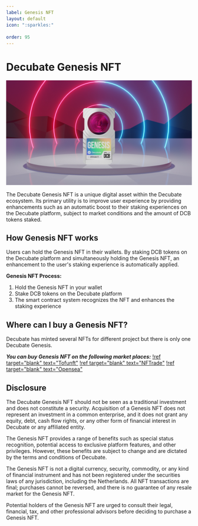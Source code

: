 ```yaml
---
label: Genesis NFT
layout: default
icon: ":sparkles:"

order: 95
---
```

# Decubate Genesis NFT

![](../static/Gnft.jpeg)

The Decubate Genesis NFT is a unique digital asset within the Decubate ecosystem. Its primary utility is to improve user experience by providing enhancements such as an automatic boost to their staking experiences on the Decubate platform, subject to market conditions and the amount of DCB tokens staked.

## How Genesis NFT works
Users can hold the Genesis NFT in their wallets. By staking DCB tokens on the Decubate platform and simultaneously holding the Genesis NFT, an enhancement to the user's staking experience is automatically applied.

**Genesis NFT Process:**
1. Hold the Genesis NFT in your wallet
2. Stake DCB tokens on the Decubate platform
3. The smart contract system recognizes the NFT and enhances the staking experience

## Where can I buy a Genesis NFT?
Decubate has minted several NFTs for different project but there is only one Decubate Genesis.

***You can buy Genesis NFT on the following market places:***
[!ref target="blank" text="Tofunft"](https://tofunft.com/collection/decubate/items)
[!ref target="blank" text="NFTrade"](https://nftrade.com/collection/decubate?traitIds=)
[!ref target="blank" text="Opensea"](https://opensea.io/collection/decubate)

## Disclosure
The Decubate Genesis NFT should not be seen as a traditional investment and does not constitute a security. Acquisition of a Genesis NFT does not represent an investment in a common enterprise, and it does not grant any equity, debt, cash flow rights, or any other form of financial interest in Decubate or any affiliated entity.

The Genesis NFT provides a range of benefits such as special status recognition, potential access to exclusive platform features, and other privileges. However, these benefits are subject to change and are dictated by the terms and conditions of Decubate.

The Genesis NFT is not a digital currency, security, commodity, or any kind of financial instrument and has not been registered under the securities laws of any jurisdiction, including the Netherlands. All NFT transactions are final; purchases cannot be reversed, and there is no guarantee of any resale market for the Genesis NFT.

Potential holders of the Genesis NFT are urged to consult their legal, financial, tax, and other professional advisors before deciding to purchase a Genesis NFT.